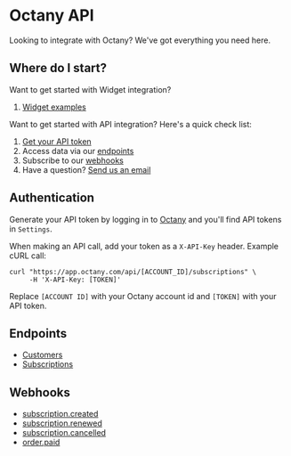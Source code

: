 Octany API
==========

Looking to integrate with Octany? We've got everything you need here.


Where do I start?
-----------------

Want to get started with Widget integration?

1. [Widget examples](widgets/examples.md)

Want to get started with API integration? Here's a quick check list:

1. [Get your API token](#authentication)
2. Access data via our [endpoints](#endpoints)
3. Subscribe to our [webhooks](#webhooks) 
4. Have a question? [Send us an email](mailto:support@octany.com)

Authentication
--------------

Generate your API token by logging in to [Octany](https://app.octany.com) and you'll find 
API tokens in `Settings`.

When making an API call, add your token as a `X-API-Key` header. Example cURL call:

```
curl "https://app.octany.com/api/[ACCOUNT_ID]/subscriptions" \
     -H 'X-API-Key: [TOKEN]'
```

Replace `[ACCOUNT ID]` with your Octany account id and `[TOKEN]` with your API token.
 

Endpoints
---------

- [Customers](endpoints/customers.md)
- [Subscriptions](endpoints/subscriptions.md)

Webhooks
--------
 
- [subscription.created](webhooks/webhooks.md#subscriptioncreated)
- [subscription.renewed](webhooks/webhooks.md#subscriptionrenewed)
- [subscription.cancelled](webhooks/webhooks.md#subscriptioncancelled)
- [order.paid](webhooks/webhooks.md#orderpaid)